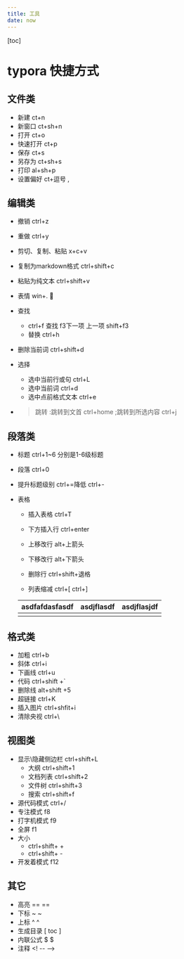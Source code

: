 ```yaml
---
title: 工具
date: now
---
```


[toc]

# typora 快捷方式

## 文件类

- 新建 ct+n
- 新窗口 ct+sh+n
- 打开 ct+o
- 快速打开 ct+p
- 保存 ct+s
- 另存为 ct+sh+s
- 打印 al+sh+p
- 设置偏好 ct+逗号 ,

## 编辑类

* 撤销 ctrl+z

* 重做 ctrl+y

* 剪切、复制、粘贴 x+c+v

* 复制为markdown格式 ctrl+shift+c

* 粘贴为纯文本 ctrl+shift+v

* 表情 win+. 💖

* 查找
  * ctrl+f 查找 f3下一项 上一项 shift+f3
  * 替换 ctrl+h

* 删除当前词 ctrl+shift+d

* 选择

  * 选中当前行或句 ctrl+L 
  * 选中当前词 ctrl+d
  * 选中点前格式文本 ctrl+e

* > 跳转 :跳转到文首 ctrl+home ;跳转到所选内容 ctrl+j

  

## 段落类

- 标题 ctrl+1~6 分别是1-6级标题

- 段落 ctrl+0

- 提升标题级别 ctrl+=降低 ctrl+-

- 表格

  - 插入表格 ctrl+T

  - 下方插入行 ctrl+enter

  - 上移改行 alt+上箭头

  - 下移改行 alt+下箭头

  - 删除行 ctrl+shift+退格

  - 列表缩减 ctrl+[  ctrl+]

    

  | asdfafdasfasdf | asdjflasdf | asdjflasjdf |
  | -------------- | ---------- | ----------- |
  |                |            |             |

## 格式类

- 加粗 ctrl+b
- 斜体 ctrl+i 
- 下画线 ctrl+u
- 代码 ctrl+shift +`
- 删除线 alt+shift +5 
- 超链接 ctrl+K
- 插入图片 ctrl+shfit+i
- 清除央视 ctrl+\

## 视图类

- 显示\隐藏侧边栏 ctrl+shift+L
  - 大纲 ctrl+shift+1
  - 文档列表 ctrl+shift+2
  - 文件树 ctrl+shift+3
  - 搜索 ctrl+shift+f
- 源代码模式 ctrl+/
- 专注模式 f8
- 打字机模式 f9
- 全屏 f1
- 大小
  - ctrl+shift+ +
  - ctrl+shift+ - 
- 开发着模式 f12

## 其它

- 高亮 ==    ==
- 下标  ~  ~ 
- 上标 ^ ^
- 生成目录 [ toc ]
- 内联公式 $ $
- 注释 <! -- -->
